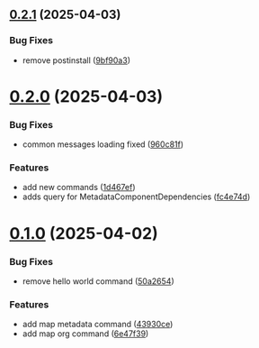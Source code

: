 ## [0.2.1](https://github.com/Jucamola/sf-org-mapper/compare/0.2.0...0.2.1) (2025-04-03)


### Bug Fixes

* remove postinstall ([9bf90a3](https://github.com/Jucamola/sf-org-mapper/commit/9bf90a340dc299405208f3f28a0698894d6b475b))



# [0.2.0](https://github.com/Jucamola/sf-org-mapper/compare/0.1.0...0.2.0) (2025-04-03)


### Bug Fixes

* common messages loading fixed ([960c81f](https://github.com/Jucamola/sf-org-mapper/commit/960c81f6cb5c0b760db15fcac38aaf75ce12d435))


### Features

* add new commands ([1d467ef](https://github.com/Jucamola/sf-org-mapper/commit/1d467ef4a42bcfc3f5e452528d0f1c6aee9a6f71))
* adds query for MetadataComponentDependencies ([fc4e74d](https://github.com/Jucamola/sf-org-mapper/commit/fc4e74dbe3ee5a2489c0cc0826647abb1a097f17))



# [0.1.0](https://github.com/Jucamola/sf-org-mapper/compare/6e47f390c5b4725b1a6287bcb2443485dbfb9cf0...0.1.0) (2025-04-02)


### Bug Fixes

* remove hello world command ([50a2654](https://github.com/Jucamola/sf-org-mapper/commit/50a265431af496301cb5b5ea8a4a089629edafc8))


### Features

* add map metadata command ([43930ce](https://github.com/Jucamola/sf-org-mapper/commit/43930cefa0c1ef5ed5e0aacb92aa3767f3d17f39))
* add map org command ([6e47f39](https://github.com/Jucamola/sf-org-mapper/commit/6e47f390c5b4725b1a6287bcb2443485dbfb9cf0))



